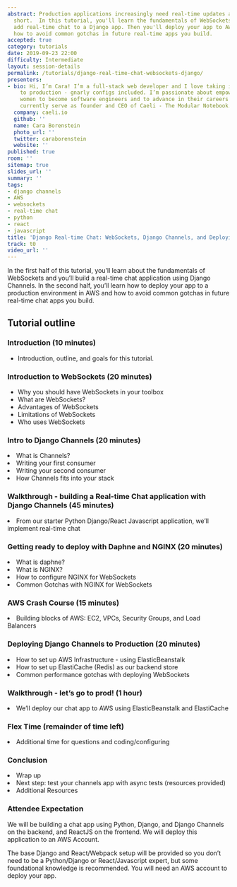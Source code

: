 ```yaml
---
abstract: Production applications increasingly need real-time updates and REST falls
  short.  In this tutorial, you'll learn the fundamentals of WebSockets and you'll
  add real-time chat to a Django app. Then you'll deploy your app to AWS and learn
  how to avoid common gotchas in future real-time apps you build.
accepted: true
category: tutorials
date: 2019-09-23 22:00
difficulty: Intermediate
layout: session-details
permalink: /tutorials/django-real-time-chat-websockets-django/
presenters:
- bio: Hi, I’m Cara! I’m a full-stack web developer and I love taking ideas from prototype
    to production - gnarly configs included. I’m passionate about empowering more
    women to become software engineers and to advance in their careers in tech. I
    currently serve as founder and CEO of Caeli - The Modular Notebook.
  company: caeli.io
  github: ''
  name: Cara Borenstein
  photo_url: ''
  twitter: caraborenstein
  website: ''
published: true
room: ''
sitemap: true
slides_url: ''
summary: ''
tags:
- django channels
- AWS
- websockets
- real-time chat
- python
- react
- javascript
title: 'Django Real-time Chat: WebSockets, Django Channels, and Deploying to Production'
track: t0
video_url: ''
---
```


In the first half of this tutorial, you’ll learn about the fundamentals of WebSockets and you’ll build a real-time chat application using Django Channels.  In the second half, you’ll learn how to deploy your app to a production environment in AWS and how to avoid common gotchas in future real-time chat apps you build.

<h2>Tutorial outline</h2>

<h3>Introduction (10 minutes)</h3>
<ul><li>Introduction, outline, and goals for this tutorial.</li></ul>


<h3>Introduction to WebSockets (20 minutes)</h3>
<ul><li>Why you should have WebSockets in your toolbox</li>
<li>What are WebSockets?</li>
<li>Advantages of WebSockets</li>
<li>Limitations of WebSockets</li>
<li>Who uses WebSockets</li></ul>

<h3>Intro to Django Channels (20 minutes)</h3>
<li>What is Channels?</li>
<li>Writing your first consumer</li>
<li>Writing your second consumer</li>
<li>How Channels fits into your stack</li>

<h3>Walkthrough - building a Real-time Chat application with Django Channels (45 minutes)</h3>
<li>From our starter Python Django/React Javascript application, we’ll implement real-time chat</li>

<h3>Getting ready to deploy with Daphne and NGINX (20 minutes)</h3>
<li>What is daphne?</li>
<li>What is NGINX?</li>
<li>How to configure NGINX for WebSockets</li>
<li>Common Gotchas with NGINX for WebSockets</li>

<h3>AWS Crash Course  (15 minutes)</h3>
<li>Building blocks of AWS: EC2, VPCs, Security Groups, and Load Balancers</li>

<h3>Deploying Django Channels to Production (20 minutes)</h3>
<li>How to set up AWS Infrastructure - using ElasticBeanstalk</li>
<li>How to set up ElastiCache (Redis) as our backend store</li>
<li>Common performance gotchas with deploying WebSockets</li>

<h3>Walkthrough - let’s go to prod! (1 hour)</h3>
<li>We’ll deploy our chat app to AWS using ElasticBeanstalk and ElastiCache</li>

<h3>Flex Time (remainder of time left)</h3>
<li>Additional time for questions and coding/configuring</li>

<h3>Conclusion</h3>
<li>Wrap up</li>
<li>Next step: test your channels app with async tests (resources provided)</li>
<li>Additional Resources</li>

<h3>Attendee Expectation</h3>
<p>We will be building a chat app using Python, Django, and Django Channels on the backend, and ReactJS on the frontend. We will deploy this application to an AWS Account.</p><p>The base Django and React/Webpack setup will be provided so you don’t need to be a Python/Django or React/Javascript expert, but some foundational knowledge is recommended. You will need an AWS account to deploy your app.</p>